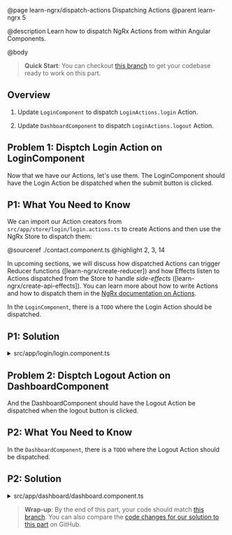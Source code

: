 @page learn-ngrx/dispatch-actions Dispatching Actions
@parent learn-ngrx 5

@description Learn how to dispatch NgRx Actions from within Angular Components.

@body

> **Quick Start**: You can checkout [this branch](https://github.com/bitovi/angular-ngrx-chat/tree/create-actions) to get your codebase ready to work on this part.


## Overview

1. Update `LoginComponent` to dispatch `LoginActions.login` Action.

2. Update `DashboardComponent` to dispatch `LoginActions.logout` Action.


## Problem 1: Disptch Login Action on LoginComponent

Now that we have our Actions, let's use them. The LoginComponent should have the Login Action be dispatched when the submit button is clicked.


## P1: What You Need to Know

We can import our Action creators from `src/app/store/login/login.actions.ts` to create Actions and then use the NgRx Store to dispatch them:

@sourceref ./contact.component.ts
@highlight 2, 3, 14

In upcoming sections, we will discuss how dispatched Actions can trigger Reducer functions ([learn-ngrx/create-reducer]) and how Effects listen to Actions dispatched from the Store to handle _side-effects_ ([learn-ngrx/create-api-effects]). You can learn more about how to write Actions and how to dispatch them in the [NgRx documentation on Actions](https://ngrx.io/guide/store/actions#writing-actions).

In the `LoginComponent`, there is a `TODO` where the Login Action should be dispatched.


## P1: Solution

<details>
<summary>src/app/login/login.component.ts</summary>

@diff ../4-create-actions/login.component.ts ./login.component.ts only

</details>


## Problem 2: Disptch Logout Action on DashboardComponent

And the DashboardComponent should have the Logout Action be dispatched when the logout button is clicked.


## P2: What You Need to Know

In the `DashboardComponent`, there is a `TODO` where the Logout Action should be dispatched.


## P2: Solution

<details>
<summary>src/app/dashboard/dashboard.component.ts</summary>

@diff ../4-create-actions/dashboard.component.ts ./dashboard.component.ts only

</details>


> **Wrap-up**: By the end of this part, your code should match [this branch](https://github.com/bitovi/angular-ngrx-chat/tree/dispatch-actions). You can also compare the [code changes for our solution to this part](https://github.com/bitovi/angular-ngrx-chat/compare/create-actions...dispatch-actions) on GitHub.
